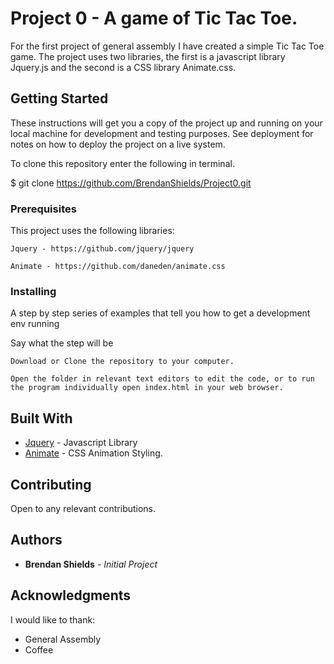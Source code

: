 # Project 0 - A game of Tic Tac Toe.

For the first project of general assembly I have created a simple Tic Tac Toe game. The project uses two libraries, the first is a javascript library Jquery.js and the second is a CSS library Animate.css.

## Getting Started

These instructions will get you a copy of the project up and running on your local machine for development and testing purposes. See deployment for notes on how to deploy the project on a live system.

To clone this repository enter the following in terminal.

$ git clone https://github.com/BrendanShields/Project0.git

### Prerequisites

This project uses the following libraries:

```
Jquery - https://github.com/jquery/jquery

Animate - https://github.com/daneden/animate.css
```

### Installing

A step by step series of examples that tell you how to get a development env running

Say what the step will be

```
Download or Clone the repository to your computer.
```

```
Open the folder in relevant text editors to edit the code, or to run the program individually open index.html in your web browser.
```

## Built With

* [Jquery](https://github.com/jquery/jquery) - Javascript Library
* [Animate](https://github.com/daneden/animate.css) - CSS Animation Styling.

## Contributing

Open to any relevant contributions.


## Authors

* **Brendan Shields** - *Initial Project*

## Acknowledgments

I would like to thank:
* General Assembly
* Coffee
